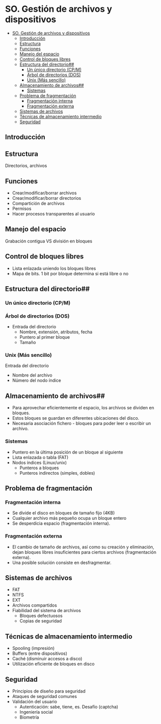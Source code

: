# SO. Gestión de archivos y dispositivos
- [SO. Gestión de archivos y dispositivos](#so-gesti%C3%B3n-de-archivos-y-dispositivos)
  - [Introducción](#introducci%C3%B3n)
  - [Estructura](#estructura)
  - [Funciones](#funciones)
  - [Manejo del espacio](#manejo-del-espacio)
  - [Control de bloques libres](#control-de-bloques-libres)
  - [Estructura del directorio##](#estructura-del-directorio)
    - [Un único directorio (CP/M)](#un-%C3%BAnico-directorio-cpm)
    - [Árbol de directorios (DOS)](#%C3%A1rbol-de-directorios-dos)
    - [Unix (Más sencillo)](#unix-m%C3%A1s-sencillo)
  - [Almacenamiento de archivos##](#almacenamiento-de-archivos)
    - [Sistemas](#sistemas)
  - [Problema de fragmentación](#problema-de-fragmentaci%C3%B3n)
    - [Fragmentación interna](#fragmentaci%C3%B3n-interna)
    - [Fragmentación externa](#fragmentaci%C3%B3n-externa)
  - [Sistemas de archivos](#sistemas-de-archivos)
  - [Técnicas de almacenamiento intermedio](#t%C3%A9cnicas-de-almacenamiento-intermedio)
  - [Seguridad](#seguridad)

## Introducción

## Estructura

Directorios, archivos

## Funciones

- Crear/modificar/borrar archivos
- Crear/modificar/borrar directorios
- Compartición de archivos
- Permisos
- Hacer procesos transparentes al usuario

## Manejo del espacio

Grabación contigua VS división en bloques

## Control de bloques libres

- Lista enlazada uniendo los bloques libres
- Mapa de bits. 1 bit por bloque determina si está libre o no

## Estructura del directorio## 

### Un único directorio (CP/M)

### Árbol de directorios (DOS)

- Entrada del directorio
  - Nombre, extensión, atributos, fecha
  - Puntero al primer bloque
  - Tamaño

### Unix (Más sencillo)

Entrada del directorio

- Nombre del archivo
- Número del nodo índice

## Almacenamiento de archivos## 

- Para aprovechar eficientemente el espacio, los archivos se dividen en bloques. 
- Estos bloques se guardan en diferentes ubicaciones del disco.
- Necesaria asociación fichero - bloques para poder leer o escribir un archivo.

### Sistemas

- Puntero en la última posición de un bloque al siguiente
- Lista enlazada o tabla (FAT)
- Nodos índices (Linux/unix)
  - Punteros a bloques
  - Punteros indirectos (simples, dobles)

## Problema de fragmentación

### Fragmentación interna

- Se divide el disco en bloques de tamaño fijo
(4KB)
- Cualquier archivo más pequeño ocupa un bloque entero
- Se desperdicia espacio (fragmentación interna).

### Fragmentación externa

- El cambio de tamaño de archivos, así como su creación y eliminación, dejan bloques libres insuficientes para ciertos
archivos (fragmentación externa). 
- Una posible solución consiste en desfragmentar.

## Sistemas de archivos

- FAT
- NTFS
- EXT
- Archivos compartidos
- Fiabilidad del sistema de archivos
  - Bloques defectuosos
  - Copias de seguridad

## Técnicas de almacenamiento intermedio

- Spooling (impresión)
- Buffers (entre dispositivos)
- Caché (disminuir accesos a disco)
- Utilización eficiente de bloques en disco

## Seguridad

- Principios de diseño para seguridad
- Ataques de seguridad comunes
- Validación del usuario
  - Autenticación: sabe, tiene, es. Desafío (captcha)
  - Ingeniería social
  - Biometría
